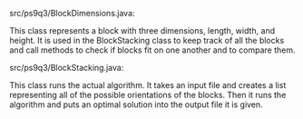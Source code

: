 src/ps9q3/BlockDimensions.java:

This class represents a block with three dimensions, length, width, and height. It is used in the BlockStacking class to keep track of all the blocks and call methods to check if blocks fit on one another and to compare them.

src/ps9q3/BlockStacking.java:

This class runs the actual algorithm. It takes an input file and creates a list representing all of the possible orientations of the blocks. Then it runs the algorithm and puts an optimal solution into the output file it is given.

